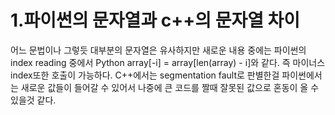 # 1.파이썬의 문자열과 c++의 문자열 차이
어느 문법이나 그렇듯 대부분의 문자열은 유사하지만 새로운 내용 중에는 
파이썬의 index reading 중에서 Python array[-i] = array[len(array) - i]와 같다. 
즉 마이너스 index또한 호출이 가능하다. C++에서는 segmentation fault로 판별한걸 파이썬에서는 
새로운 값들이 들어갈 수 있어서 나중에 큰 코드를 짤때 잘못된 값으로 혼동이 올 수 있을것 같다.
